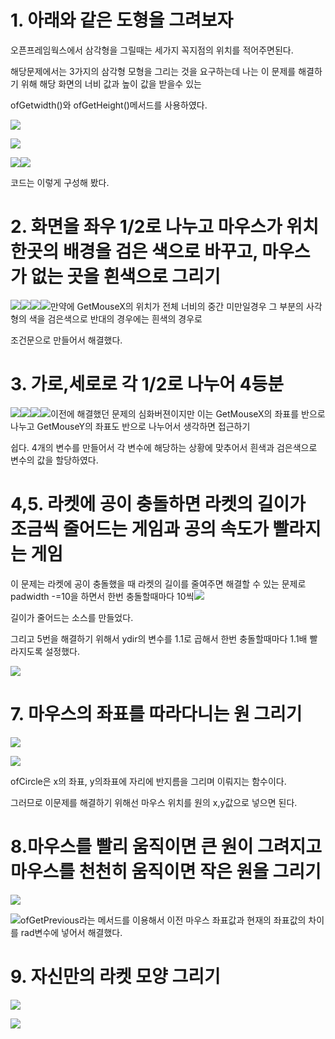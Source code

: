 # 1. 아래와 같은 도형을 그려보자 

오픈프레임웍스에서 삼각형을 그릴때는 세가지 꼭지점의 위치를 적어주면된다. 

해당문제에서는 3가지의 삼각형 모형을 그리는 것을 요구하는데 나는 이 문제를 해결하기 위해 해당 화면의 너비 값과 높이 값을 받을수 있는 

ofGetwidth\(\)와 ofGetHeight\(\)메서드를 사용하였다. 

![](/assets/12-1.png)

![](/assets/12-2.png)

![](/assets/12-3.png)![](/assets/12-4.png)

코드는 이렇게 구성해 봤다.

# 2. 화면을 좌우 1/2로 나누고 마우스가 위치한곳의 배경을 검은 색으로 바꾸고, 마우스가 없는 곳을 흰색으로 그리기

![](/assets/12-5.png)![](/assets/12-6.png)![](/assets/12-7.png)![](/assets/12-8.png)만약에 GetMouseX의 위치가 전체 너비의 중간 미만일경우 그 부분의 사각형의 색을 검은색으로 반대의 경우에는 흰색의 경우로 

조건문으로 만들어서 해결했다.

# 3. 가로,세로로 각 1/2로 나누어 4등분 

![](/assets/12-9.png)![](/assets/12-10.png)![](/assets/12-11.png)![](/assets/12-12.png)이전에 해결했던 문제의 심화버젼이지만 이는 GetMouseX의 좌표를 반으로 나누고 GetMouseY의 좌표도 반으로 나누어서 생각하면 접근하기

쉽다. 4개의 변수를 만들어서 각 변수에 해당하는 상황에 맞추어서 흰색과 검은색으로 변수의 값을 할당하였다. 

# 4,5. 라켓에 공이 충돌하면 라켓의 길이가 조금씩 줄어드는 게임과 공의 속도가 빨라지는 게임

이 문제는 라켓에 공이 충돌했을 때 라켓의 길이를 줄여주면 해결할 수 있는 문제로 padwidth -=10을 하면서 한번 충돌할때마다 10씩![](/assets/12-13.png)

길이가 줄어드는 소스를 만들었다. 

그리고 5번을 해결하기 위해서 ydir의 변수를 1.1로 곱해서 한번 충돌할때마다 1.1배 빨라지도록 설정했다.

![](/assets/12-14.png)

# 7. 마우스의 좌표를 따라다니는 원 그리기

![](/assets/12-15.png)

![](/assets/12-16.png)

ofCircle은 x의 좌표, y의좌표에 자리에 반지름을 그리며 이뤄지는 함수이다. 

그러므로 이문제를 해결하기 위해선 마우스 위치를 원의 x,y값으로 넣으면 된다.

# 8.마우스를 빨리 움직이면 큰 원이 그려지고 마우스를 천천히 움직이면 작은 원을 그리기

![](/assets/12-17.png)

![](/assets/12-18.png)ofGetPrevious라는 메서드를 이용해서 이전 마우스 좌표값과 현재의 좌표값의 차이를 rad변수에 넣어서 해결했다.

# 9. 자신만의 라켓 모양 그리기

![](/assets/12-19.png)

![](/assets/12-20.png)

